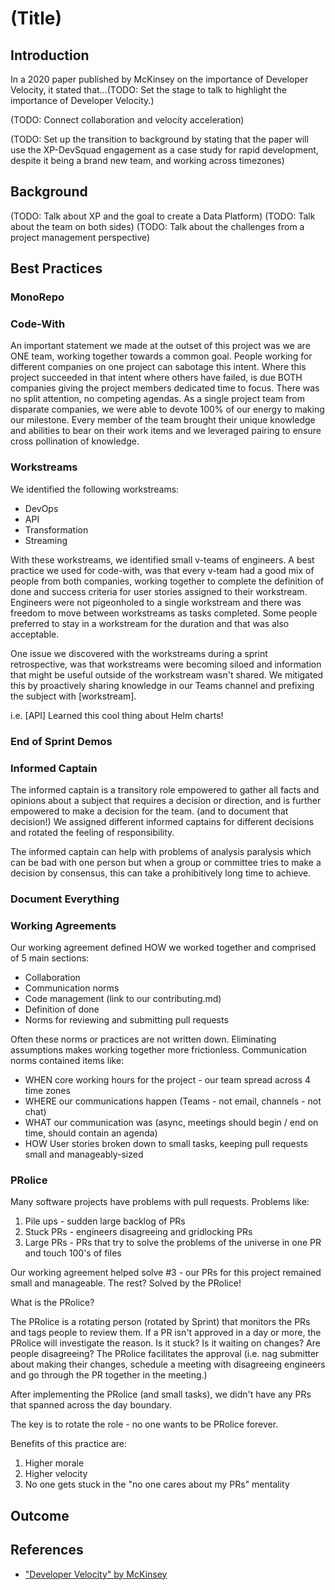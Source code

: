 # (Title)

## Introduction

In a 2020 paper published by McKinsey on the importance of Developer Velocity, it stated that...(TODO: Set the stage to talk to highlight the importance of Developer Velocity.)

(TODO: Connect collaboration and velocity acceleration)

(TODO: Set up the transition to background by stating that the paper will use the XP-DevSquad engagement as a case study for rapid development, despite it being a brand new team, and working across timezones)

## Background

(TODO: Talk about XP and the goal to create a Data Platform)
(TODO: Talk about the team on both sides)
(TODO: Talk about the challenges from a project management perspective)

## Best Practices

### MonoRepo

### Code-With

An important statement we made at the outset of this project was we are ONE team, working together towards a common goal. People working for different companies on one project can sabotage this intent. Where this project succeeded in that intent where others have failed, is due BOTH companies giving the project members dedicated time to focus. There was no split attention, no competing agendas. As a single project team from disparate companies, we were able to devote 100% of our energy to making our milestone. Every member of the team brought their unique knowledge and abilities to bear on their work items and we leveraged pairing to ensure cross pollination of knowledge.

### Workstreams

We identified the following workstreams:

* DevOps
* API
* Transformation
* Streaming

With these workstreams, we identified small v-teams of engineers. A best practice we used for code-with, was that every v-team had a good mix of people from both companies, working together to complete the definition of done and success criteria for user stories assigned to their workstream. Engineers were not pigeonholed to a single workstream and there was freedom to move between workstreams as tasks completed. Some people preferred to stay in a workstream for the duration and that was also acceptable.

One issue we discovered with the workstreams during a sprint retrospective, was that workstreams were becoming siloed and information that might be useful outside of the workstream wasn't shared. We mitigated this by proactively sharing knowledge in our Teams channel and prefixing the subject with [workstream].

i.e. [API] Learned this cool thing about Helm charts!

### End of Sprint Demos

### Informed Captain

The informed captain is a transitory role empowered to gather all facts and opinions about a subject that requires a decision or direction, and is further empowered to make a decision for the team. (and to document that decision!) We assigned different informed captains for different decisions and rotated the feeling of responsibility.

The informed captain can help with problems of analysis paralysis which can be bad with one person but when a group or committee tries to make a decision by consensus, this can take a prohibitively long time to achieve.

### Document Everything

### Working Agreements

Our working agreement defined HOW we worked together and comprised of 5 main sections:

* Collaboration
* Communication norms
* Code management (link to our contributing.md)
* Definition of done
* Norms for reviewing and submitting pull requests

Often these norms or practices are not written down. Eliminating assumptions makes working together more frictionless.
Communication norms contained items like:

* WHEN core working hours for the project - our team spread across 4 time zones
* WHERE our communications happen (Teams - not email, channels - not chat)
* WHAT our communication was (async, meetings should begin / end on time, should contain an agenda)
* HOW User stories broken down to small tasks, keeping pull requests small and manageably-sized

### PRolice

Many software projects have problems with pull requests. Problems like:

1. Pile ups - sudden large backlog of PRs
2. Stuck PRs - engineers disagreeing and gridlocking PRs
3. Large PRs - PRs that try to solve the problems of the universe in one PR and touch 100's of files

Our working agreement helped solve #3 - our PRs for this project remained small and manageable. The rest? Solved by the PRolice!

What is the PRolice?

The PRolice is a rotating person (rotated by Sprint) that monitors the PRs and tags people to review them. If a PR isn't approved in a day or more, the PRolice will investigate the reason. Is it stuck? Is it waiting on changes? Are people disagreeing? The PRolice facilitates the approval (i.e. nag submitter about making their changes, schedule a meeting with disagreeing engineers and go through the PR together in the meeting.)

After implementing the PRolice (and small tasks), we didn't have any PRs that spanned across the day boundary.

The key is to rotate the role - no one wants to be PRolice forever.

Benefits of this practice are:

1. Higher morale
2. Higher velocity
3. No one gets stuck in the "no one cares about my PRs" mentality

## Outcome

## References

* ["Developer Velocity" by McKinsey](https://www.mckinsey.com/industries/technology-media-and-telecommunications/our-insights/developer-velocity-how-software-excellence-fuels-business-performance)
